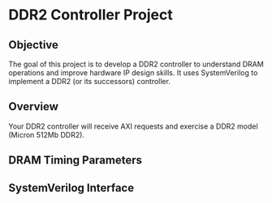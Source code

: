 # DDR2 Controller Project


## Objective

The goal of this project is to develop a DDR2 controller to understand DRAM operations and improve hardware IP design skills.
It uses SystemVerilog to implement a DDR2 (or its successors) controller.

## Overview

Your DDR2 controller will receive AXI requests and exercise a DDR2 model (Micron 512Mb DDR2).

## DRAM Timing Parameters

## SystemVerilog Interface
